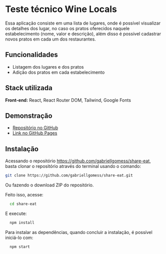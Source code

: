 
# Teste técnico Wine Locals

Essa aplicação consiste em uma lista de lugares, onde é possível visualizar os detalhes dos lugar, no caso os pratos oferecidos naquele estabelecimento (nome, valor e descrição), além disso é possível cadastrar novos pratos em cada um dos restaurantes.


## Funcionalidades

- Listagem dos lugares e dos pratos
- Adição dos pratos em cada estabelecimento



## Stack utilizada

**Front-end:** React, React Router DOM, Tailwind, Google Fonts



## Demonstração

- [Repositório no GitHub](https://github.com/gabriellgomess/share-eat)
- [Link no GitHub Pages](https://gabriellgomess.github.io/share-eat/)



## Instalação

Acessando o repositório https://github.com/gabriellgomess/share-eat, basta clonar o repositório através do terminal usando o comando:

```bash
git clone https://github.com/gabriellgomess/share-eat.git
```
Ou fazendo o download ZIP do repositório.

Feito isso, acesse:
```bash  
  cd share-eat
```

E execute:

```bash  
  npm install 
```
Para instalar as dependências, quando concluir a instalação, é possível iniciá-lo com:

```bash  
  npm start
```
    